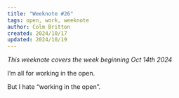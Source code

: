 ```yaml
---
title: "Weeknote #26"
tags: open, work, weeknote
author: Colm Britton
created: 2024/10/17
updated: 2024/10/19
---
```

*This weeknote covers the week beginning Oct 14th 2024*

I’m all for working in the open.

But I hate “working in the open”.
